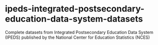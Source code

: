 # ipeds-integrated-postsecondary-education-data-system-datasets
Complete datasets from Integrated Postsecondary Education Data System (IPEDS) published by the National Center for Education Statistics (NCES)
